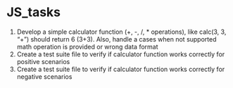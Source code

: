 # JS_tasks
1. Develop a simple calculator function (+, -, /, * operations), like calc(3, 3, “+”) should return 6 (3+3). Also, handle a cases when not supported math operation is provided or wrong data format
2. Create a test suite file to verify if calculator function works correctly for positive scenarios
3. Create a test suite file to verify if calculator function works correctly for negative scenarios

